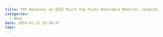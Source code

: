 ```yaml
---
title: TPP Receives an IEEE Micro Top Picks Honorable Mention. Congrats Hasan!
categories:
  - News
date: 2024-01-31 15:34:37
tags:
---
```

